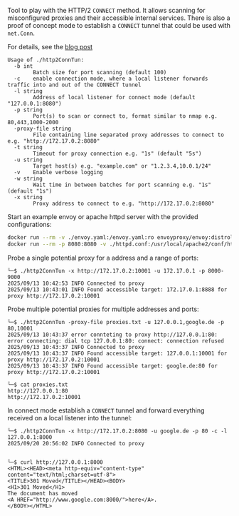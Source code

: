 Tool to play with the HTTP/2 `CONNECT` method. It allows scanning for misconfigured proxies and their accessible internal services. There is also a proof of concept mode to establish a `CONNECT` tunnel that could be used with `net.Conn`.

For details, see the [blog post](https://blog.flomb.net/posts/http2connect/)

```
Usage of ./http2ConnTun:
  -b int
    	Batch size for port scanning (default 100)
  -c	enable connection mode, where a local listener forwards traffic into and out of the CONNECT tunnel
  -l string
    	Address of local listener for connect mode (default "127.0.0.1:8080")
  -p string
    	Port(s) to scan or connect to, format similar to nmap e.g. 80,443,1000-2000
  -proxy-file string
    	File containing line separated proxy addresses to connect to e.g. "http://172.17.0.2:8080"
  -t string
    	Timeout for proxy connection e.g. "1s" (default "5s")
  -u string
    	Target host(s) e.g. "example.com" or "1.2.3.4,10.0.1/24"
  -v	Enable verbose logging
  -w string
    	Wait time in between batches for port scanning e.g. "1s" (default "1s")
  -x string
    	Proxy address to connect to e.g. "http://172.17.0.2:8080"
```

Start an example envoy or apache httpd server with the provided configurations:
```bash
docker run --rm -v ./envoy.yaml:/envoy.yaml:ro envoyproxy/envoy:distroless-v1.35-latest -c /envoy.yaml
docker run --rm -p 8080:8080 -v ./httpd.conf:/usr/local/apache2/conf/httpd.conf httpd:2.4.65
```


Probe a single potential proxy for a address and a range of ports:
```
└─$ ./http2ConnTun -x http://172.17.0.2:10001 -u 172.17.0.1 -p 8000-9000
2025/09/13 10:42:53 INFO Connected to proxy
2025/09/13 10:43:01 INFO Found accessible target: 172.17.0.1:8888 for proxy http://172.17.0.2:10001
```


Probe multiple potential proxies for multiple addresses and ports:
```
└─$ ./http2ConnTun -proxy-file proxies.txt -u 127.0.0.1,google.de -p 80,10001
2025/09/13 10:43:37 error connteting to proxy http://127.0.0.1:80: error connecting: dial tcp 127.0.0.1:80: connect: connection refused
2025/09/13 10:43:37 INFO Connected to proxy
2025/09/13 10:43:37 INFO Found accessible target: 127.0.0.1:10001 for proxy http://172.17.0.2:10001
2025/09/13 10:43:37 INFO Found accessible target: google.de:80 for proxy http://172.17.0.2:10001

└─$ cat proxies.txt 
http://127.0.0.1:80
http://172.17.0.2:10001
```

In connect mode establish a `CONNECT` tunnel and forward everything received on a local listener into the tunnel:
```
└─$ ./http2ConnTun -x http://172.17.0.2:8080 -u google.de -p 80 -c -l 127.0.0.1:8000
2025/09/20 20:56:02 INFO Connected to proxy


└─$ curl http://127.0.0.1:8000
<HTML><HEAD><meta http-equiv="content-type" content="text/html;charset=utf-8">
<TITLE>301 Moved</TITLE></HEAD><BODY>
<H1>301 Moved</H1>
The document has moved
<A HREF="http://www.google.com:8000/">here</A>.
</BODY></HTML>
```